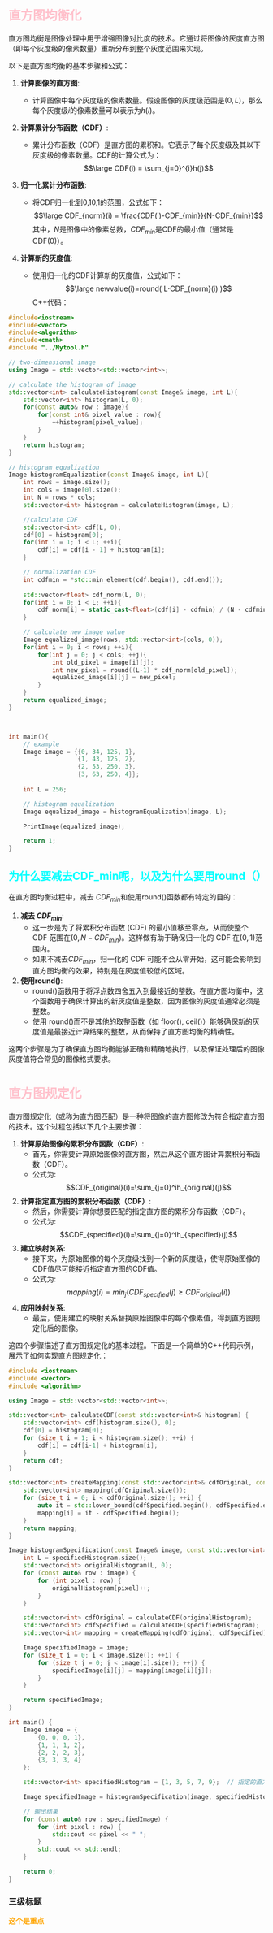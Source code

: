 
# <font size=5 color=pink>直方图均衡化</font>
直方图均衡是图像处理中用于增强图像对比度的技术。它通过将图像的灰度直方图（即每个灰度级的像素数量）重新分布到整个灰度范围来实现。

以下是直方图均衡的基本步骤和公式：

1. **计算图像的直方图**:
    - 计算图像中每个灰度级的像素数量。假设图像的灰度级范围是$(0, L)$，那么每个灰度级$i$的像素数量可以表示为$h(i)$。

2. **计算累计分布函数（CDF）**:
    - 累计分布函数（CDF）是直方图的累积和。它表示了每个灰度级及其以下灰度级的像素数量。CDF的计算公式为：
$$\large CDF(i) = \sum_{j=0}^{i}h(j)$$
3. **归一化累计分布函数**:
    - 将CDF归一化到0,10,1的范围，公式如下： 
$$\large CDF_{norm}(i) = \frac{CDF(i)-CDF_{min}}{N-CDF_{min}}$$
其中，$N$是图像中的像素总数，$CDF_{min}$​是CDF的最小值（通常是CDF(0)）。

4. **计算新的灰度值**:
    - 使用归一化的CDF计算新的灰度值，公式如下： 
$$\large newvalue(i)=round( L⋅CDF_{norm}(i) )$$
C++代码：
```Cpp
#include<iostream>
#include<vector>
#include<algorithm>
#include<cmath>
#include "../Mytool.h"

// two-dimensional image
using Image = std::vector<std::vector<int>>;

// calculate the histogram of image
std::vector<int> calculateHistogram(const Image& image, int L){
    std::vector<int> histogram(L, 0);
    for(const auto& row : image){
        for(const int& pixel_value : row){
            ++histogram[pixel_value];
        }
    }
    return histogram;
}

// histogram equalization
Image histogramEqualization(const Image& image, int L){
    int rows = image.size();
    int cols = image[0].size();
    int N = rows * cols;
    std::vector<int> histogram = calculateHistogram(image, L);

    //calculate CDF
    std::vector<int> cdf(L, 0);
    cdf[0] = histogram[0];
    for(int i = 1; i < L; ++i){
        cdf[i] = cdf[i - 1] + histogram[i];
    }

    // normalization CDF
    int cdfmin = *std::min_element(cdf.begin(), cdf.end());
    
    std::vector<float> cdf_norm(L, 0);
    for(int i = 0; i < L; ++i){
        cdf_norm[i] = static_cast<float>(cdf[i] - cdfmin) / (N - cdfmin);
    }

    // calculate new image value
    Image equalized_image(rows, std::vector<int>(cols, 0));
    for(int i = 0; i < rows; ++i){
        for(int j = 0; j < cols; ++j){
            int old_pixel = image[i][j];
            int new_pixel = round((L-1) * cdf_norm[old_pixel]);
            equalized_image[i][j] = new_pixel;
        }
    }
    return equalized_image;
}



int main(){
    // example
    Image image = {{0, 34, 125, 1},
                   {1, 43, 125, 2},
                   {2, 53, 250, 3},
                   {3, 63, 250, 4}};
    
    int L = 256;

    // histogram equalization
    Image equalized_image = histogramEqualization(image, L);

    PrintImage(equalized_image);

    return 1;
}
```


## <font color=#00ffff>为什么要减去CDF_min呢，以及为什么要用round（）</font>
在直方图均衡过程中，减去 $CDF_{min}$和使用round()函数都有特定的目的：

1. **减去 $CDF_{min}$​**:
    - 这一步是为了将累积分布函数 (CDF) 的最小值移至零点，从而使整个 CDF 范围在$(0,N−CDF_{min})$。这样做有助于确保归一化的 CDF 在$(0,1)$范围内。
    - 如果不减去$CDF_{min}$​，归一化的 CDF 可能不会从零开始，这可能会影响到直方图均衡的效果，特别是在灰度值较低的区域。
2. **使用round()**:
    - round()函数用于将浮点数四舍五入到最接近的整数。在直方图均衡中，这个函数用于确保计算出的新灰度值是整数，因为图像的灰度值通常必须是整数。
    - 使用 round()而不是其他的取整函数（如 floor(), ceil()）能够确保新的灰度值是最接近计算结果的整数，从而保持了直方图均衡的精确性。

这两个步骤是为了确保直方图均衡能够正确和精确地执行，以及保证处理后的图像灰度值符合常见的图像格式要求。



# <font size=5 color=pink>直方图规定化</font>
直方图规定化（或称为直方图匹配）是一种将图像的直方图修改为符合指定直方图的技术。这个过程包括以下几个主要步骤：

1. **计算原始图像的累积分布函数（CDF）**:
    - 首先，你需要计算原始图像的直方图，然后从这个直方图计算累积分布函数（CDF）。
    - 公式为: 
$$CDF_{original}(i)=\sum_{j=0}^ih_{original}(j)$$
2. **计算指定直方图的累积分布函数（CDF）**:
    - 然后，你需要计算你想要匹配的指定直方图的累积分布函数（CDF）。
    - 公式为: 
$$CDF_{specified}(i)=\sum_{j=0}^ih_{specified}(j)$$
3. **建立映射关系**:
    - 接下来，为原始图像的每个灰度级找到一个新的灰度级，使得原始图像的CDF值尽可能接近指定直方图的CDF值。
    - 公式为: 
$$mapping(i)=min_j(CDF_{specified}(j)≥CDF_{original}(i))$$
4. **应用映射关系**:
    - 最后，使用建立的映射关系替换原始图像中的每个像素值，得到直方图规定化后的图像。

这四个步骤描述了直方图规定化的基本过程。下面是一个简单的C++代码示例，展示了如何实现直方图规定化：
```Cpp
#include <iostream>
#include <vector>
#include <algorithm>

using Image = std::vector<std::vector<int>>;

std::vector<int> calculateCDF(const std::vector<int>& histogram) {
    std::vector<int> cdf(histogram.size(), 0);
    cdf[0] = histogram[0];
    for (size_t i = 1; i < histogram.size(); ++i) {
        cdf[i] = cdf[i-1] + histogram[i];
    }
    return cdf;
}

std::vector<int> createMapping(const std::vector<int>& cdfOriginal, const std::vector<int>& cdfSpecified) {
    std::vector<int> mapping(cdfOriginal.size());
    for (size_t i = 0; i < cdfOriginal.size(); ++i) {
        auto it = std::lower_bound(cdfSpecified.begin(), cdfSpecified.end(), cdfOriginal[i]);
        mapping[i] = it - cdfSpecified.begin();
    }
    return mapping;
}

Image histogramSpecification(const Image& image, const std::vector<int>& specifiedHistogram) {
    int L = specifiedHistogram.size();
    std::vector<int> originalHistogram(L, 0);
    for (const auto& row : image) {
        for (int pixel : row) {
            originalHistogram[pixel]++;
        }
    }

    std::vector<int> cdfOriginal = calculateCDF(originalHistogram);
    std::vector<int> cdfSpecified = calculateCDF(specifiedHistogram);
    std::vector<int> mapping = createMapping(cdfOriginal, cdfSpecified);

    Image specifiedImage = image;
    for (size_t i = 0; i < image.size(); ++i) {
        for (size_t j = 0; j < image[i].size(); ++j) {
            specifiedImage[i][j] = mapping[image[i][j]];
        }
    }

    return specifiedImage;
}

int main() {
    Image image = {
        {0, 0, 0, 1},
        {1, 1, 1, 2},
        {2, 2, 2, 3},
        {3, 3, 3, 4}
    };

    std::vector<int> specifiedHistogram = {1, 3, 5, 7, 9};  // 指定的直方图

    Image specifiedImage = histogramSpecification(image, specifiedHistogram);

    // 输出结果
    for (const auto& row : specifiedImage) {
        for (int pixel : row) {
            std::cout << pixel << " ";
        }
        std::cout << std::endl;
    }

    return 0;
}
```




### **三级标题**


<span style="color:#FFA500; font-weight:bold;">这个是重点</span>




